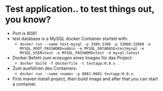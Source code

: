 # Test application.. to test things out, you know?
* Port is 8081
* test database is a MySQL docker Container started with:
  * `docker run --name test-mysql -p 3306:3306 -p 33060:33060 -e MYSQL_ROOT_PASSWORD=admin -e MYSQL_DATABASE=testmysql -e MYSQL_USER=test -e MYSQL_PASSWORD=test -d mysql:latest`
* Docker Befehl zum erzeugen eines Images für das Project:
  * `docker build -f Dockerfile -t testapp:0.0.x . `
* Zum ausführen des Containers:
  * `docker run --name <name> -p 8081:8081 testapp:0.0.x`.
* First maven install project, then build image and after that you can start a container.